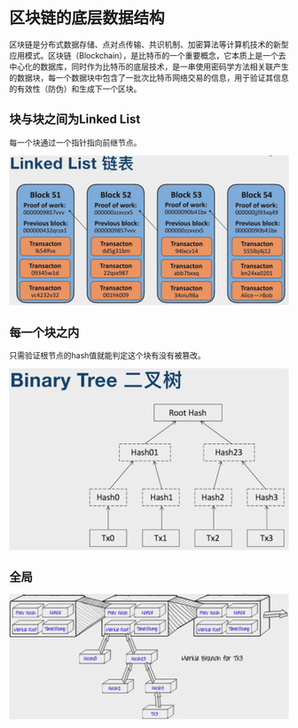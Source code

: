 # 区块链的底层数据结构
区块链是分布式数据存储、点对点传输、共识机制、加密算法等计算机技术的新型应用模式。区块链（Blockchain），是比特币的一个重要概念，它本质上是一个去中心化的数据库，同时作为比特币的底层技术，是一串使用密码学方法相关联产生的数据块，每一个数据块中包含了一批次比特币网络交易的信息，用于验证其信息的有效性（防伪）和生成下一个区块。

## 块与块之间为Linked List
每一个块通过一个指针指向前继节点。

![块与块之间](imgs/linked_list.jpg)

## 每一个块之内
只需验证根节点的hash值就能判定这个块有没有被篡改。

![每一个块之内](imgs/binary_tree.jpg)

## 全局
![全局](imgs/all.jpg)